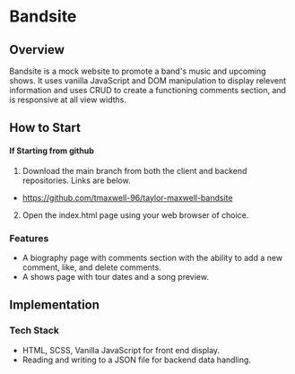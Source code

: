 # Bandsite

## Overview

Bandsite is a mock website to promote a band's music and upcoming shows. It uses vanilla JavaScript and DOM manipulation to display relevent information and uses CRUD to create a functioning comments section, and is responsive at all view widths.

## How to Start

#### If Starting from github

1. Download the main branch from both the client and backend repositories. Links are below.

- https://github.com/tmaxwell-96/taylor-maxwell-bandsite

2. Open the index.html page using your web browser of choice.

### Features

- A biography page with comments section with the ability to add a new comment, like, and delete comments.
- A shows page with tour dates and a song preview.

## Implementation

### Tech Stack

- HTML, SCSS, Vanilla JavaScript for front end display.
- Reading and writing to a JSON file for backend data handling.
